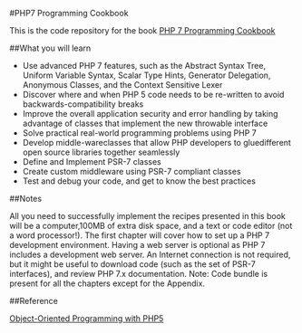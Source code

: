 #PHP7 Programming Cookbook

This is the code repository for the book [PHP 7 Programming Cookbook](https://www.packtpub.com/application-development/php-7-programming-cookbook?utm_source=github&utm_medium=repository&utm_campaign=9781785883446)


##What you will learn

* Use advanced PHP 7 features, such as the Abstract Syntax Tree, Uniform Variable Syntax, Scalar Type Hints, Generator Delegation, Anonymous Classes, and the Context Sensitive Lexer
* Discover where and when PHP 5 code needs to be re-written to avoid backwards-compatibility breaks
* Improve the overall application security and error handling by taking advantage of classes that implement the new throwable interface
* Solve practical real-world programming problems using PHP 7
* Develop middle-wareclasses that allow PHP developers to gluedifferent open source libraries together seamlessly
* Define and Implement PSR-7 classes
* Create custom middleware using PSR-7 compliant classes
* Test and debug your code, and get to know the best practices

##Notes

All you need to successfully implement the recipes presented in this book will be a computer,100MB of extra disk space, and a text or code editor (not a word processor!). The first chapter will cover how to set up a PHP 7 development environment. Having a web server is optional as PHP 7 includes a development web server. An Internet connection is not required, but it might be useful to download code (such as the set of PSR-7 interfaces), and review PHP 7.x documentation.
Note: Code bundle is present for all the chapters except for the Appendix.

##Reference

[Object-Oriented Programming with PHP5](https://www.packtpub.com/web-development/instant-php-web-scraping-instant?utm_source=github&utm_medium=repository&utm_campaign=9781782164760)
